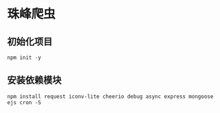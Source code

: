 # 珠峰爬虫
## 初始化项目
```
npm init -y
```
## 安装依赖模块
```
npm install request iconv-lite cheerio debug async express mongoose ejs cron -S
```

